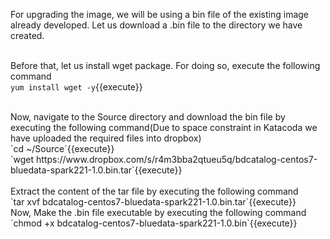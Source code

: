 For upgrading the image, we will be using a bin file of the existing image already developed. Let us download a .bin file to the directory we have created.

<br>Before that, let us install wget package. For doing so, execute the following command
<br>`yum install wget -y`{{execute}}

<br>
Now, navigate to the Source directory and download the bin file by executing the following command(Due to space constraint in Katacoda we have uploaded the required files into dropbox)
<br>`cd ~/Source`{{execute}}<br>
`wget https://www.dropbox.com/s/r4m3bba2qtueu5q/bdcatalog-centos7-bluedata-spark221-1.0.bin.tar`{{execute}}<br>
<br>
Extract the content of the tar file by executing the following command
<br>`tar xvf bdcatalog-centos7-bluedata-spark221-1.0.bin.tar`{{execute}}

<br>
Now, Make the .bin file executable by executing the following command<br>
`chmod +x bdcatalog-centos7-bluedata-spark221-1.0.bin`{{execute}}

